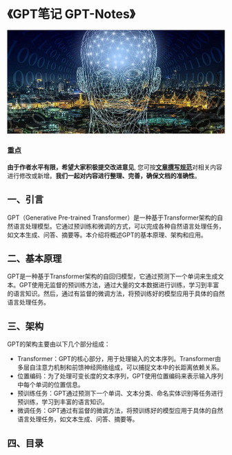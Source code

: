 # 《GPT笔记 GPT-Notes》

![封面](./imgs/1.jpg)

### 重点

**由于作者水平有限，希望大家积极提交改进意见**, 您可按[**文章撰写规范**](./文章撰写规范.md)对相关内容进行修改或新增。**我们一起对内容进行整理、完善，确保文档的准确性**。

## 一、引言

GPT（Generative Pre-trained Transformer）是一种基于Transformer架构的自然语言处理模型。它通过预训练和微调的方式，可以完成各种自然语言处理任务，如文本生成、问答、摘要等。本介绍将概述GPT的基本原理、架构和应用。

## 二、基本原理

GPT是一种基于Transformer架构的自回归模型，它通过预测下一个单词来生成文本。GPT使用无监督的预训练方法，通过大量的文本数据进行训练，学习到丰富的语言知识。然后，通过有监督的微调方法，将预训练好的模型应用于具体的自然语言处理任务。

## 三、架构

GPT的架构主要由以下几个部分组成：

* Transformer：GPT的核心部分，用于处理输入的文本序列。Transformer由多层自注意力机制和前馈神经网络组成，可以捕捉文本中的长距离依赖关系。
* 位置编码：为了处理可变长度的文本序列，GPT使用位置编码来表示输入序列中每个单词的位置信息。
* 预训练任务：GPT通过预测下一个单词、文本分类、命名实体识别等任务进行预训练，学习到丰富的语言知识。
* 微调任务：GPT通过有监督的微调方法，将预训练好的模型应用于具体的自然语言处理任务，如文本生成、问答、摘要等。
  
## 四、目录